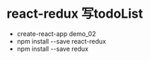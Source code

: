 # react-redux 写todoList
- create-react-app demo_02
- npm install --save react-redux
- npm install --save redux
